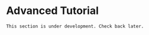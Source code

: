 <!-- # Advanced Tutorial
This tutorial is also in video format.
Click __here__ to watch it

## Step 1
Download the sample MIDI file and Blender scene below.

__MIDIFile.mid__

__scene.blend__

## Step 2
 -->

# Advanced Tutorial

```{note}
This section is under development. Check back later.
```